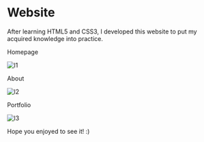 # Website

After learning HTML5 and CSS3, I developed this website to put my acquired knowledge into practice.

Homepage

![l1](https://github.com/PradermN/Website-based-on-HTML5-and-CSS3/assets/121096477/74bea91e-d75b-443a-b013-efcb7ca57139)

About 

![l2](https://github.com/PradermN/Website-based-on-HTML5-and-CSS3/assets/121096477/0f1b6fa3-a60a-498e-9396-f7f8ec4c61d5)

Portfolio

![l3](https://github.com/PradermN/Website-based-on-HTML5-and-CSS3/assets/121096477/c43980e0-ddb4-481a-9f99-74b77faa54b4)


Hope you enjoyed to see it! :)


